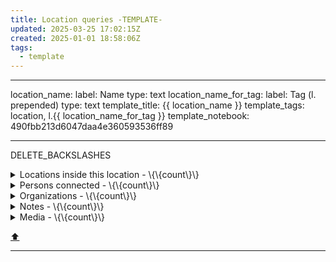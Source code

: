 ```yaml
---
title: Location queries -TEMPLATE-
updated: 2025-03-25 17:02:15Z
created: 2025-01-01 18:58:06Z
tags:
  - template
---
```


---
location_name:
  label: Name
  type: text
location_name_for_tag:
  label: Tag (l. prepended)
  type: text
template_title: {{ location_name }}
template_tags: location, l.{{ location_name_for_tag }}
template_notebook: 490fbb213d6047daa4e360593536ff89

---
DELETE_BACKSLASHES

<!-- note-overview-plugin
search: tag:location tag:l.{{ location_name_for_tag }}
fields: title
alias: title AS Location
sort: title ASC
details:
  open: false
  summary: Locations inside this location - \{\{count\}\}
-->
<details close>
<summary>Locations inside this location - \{\{count\}\}</summary>

| Location |
| --- |
</details>
<!--endoverview-->

<!-- note-overview-plugin
search: tag:person tag:l.{{ location_name_for_tag }}
fields: title
alias: title AS Person
sort: title ASC
details:
  open: false
  summary: Persons connected - \{\{count\}\}
-->
<details close>
<summary>Persons connected - \{\{count\}\}</summary>

| Person |
| --- |
</details>
<!--endoverview-->

<!-- note-overview-plugin
search: tag:organization tag:l.{{ location_name_for_tag }}
fields: title
alias: title AS Organization
sort: title ASC
details:
  open: false
  summary: Organizations - \{\{count\}\}
-->
<details close>
<summary>Organizations - \{\{count\}\}</summary>

| Organization |
| --- |
</details>
<!--endoverview-->

<!-- note-overview-plugin
search: type:note -tag:person -tag:organization -tag:location -tag:media
  tag:l.{{ location_name_for_tag }}
fields: title
alias: title AS Note
sort: title ASC
details:
  open: false
  summary: Notes - \{\{count\}\}
-->
<details close>
<summary>Notes - \{\{count\}\}</summary>

| Note |
| --- |
</details>
<!--endoverview-->

<!-- note-overview-plugin
search: tag:media tag:l.{{ location_name_for_tag }}
fields: title
alias: title AS Media
sort: title ASC
details:
  open: false
  summary: Media - \{\{count\}\}
-->
<details close>
<summary>Media - \{\{count\}\}</summary>

| Media |
| --- |
</details>
<!--endoverview-->

[⬆️](#t)
***
<br>